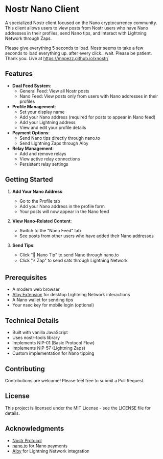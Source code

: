 # Nostr Nano Client

A specialized Nostr client focused on the Nano cryptocurrency community. This client allows users to view posts from Nostr users who have Nano addresses in their profiles, send Nano tips, and interact with Lightning Network through Zaps.

Please give everything 5 seconds to load. Nostr seems to take a few seconds to load everything up. after every click.. wait. Please be patient. Thank you. 
Live at https://mnpezz.github.io/xnostr/

## Features

- **Dual Feed System**: 
  - General Feed: View all Nostr posts
  - Nano Feed: View posts only from users with Nano addresses in their profiles
- **Profile Management**:
  - Set your display name
  - Add your Nano address (required for posts to appear in Nano feed)
  - Add your Lightning address
  - View and edit your profile details
- **Payment Options**:
  - Send Nano tips directly through nano.to
  - Send Lightning Zaps through Alby
- **Relay Management**:
  - Add and remove relays
  - View active relay connections
  - Persistent relay settings

## Getting Started

1. **Add Your Nano Address**:
   - Go to the Profile tab
   - Add your Nano address in the profile form
   - Your posts will now appear in the Nano feed

2. **View Nano-Related Content**:
   - Switch to the "Nano Feed" tab
   - See posts from other users who have added their Nano addresses

3. **Send Tips**:
   - Click "🥦 Nano Tip" to send Nano through nano.to
   - Click "⚡ Zap" to send sats through Lightning Network

## Prerequisites

- A modern web browser
- [Alby Extension](https://getalby.com/) for desktop Lightning Network interactions
- A Nano wallet for sending tips
- Your nsec key for mobile login (optional)

## Technical Details

- Built with vanilla JavaScript
- Uses nostr-tools library
- Implements NIP-01 (Basic Protocol Flow)
- Implements NIP-57 (Lightning Zaps)
- Custom implementation for Nano tipping

## Contributing

Contributions are welcome! Please feel free to submit a Pull Request.

## License

This project is licensed under the MIT License - see the LICENSE file for details.

## Acknowledgments

- [Nostr Protocol](https://github.com/nostr-protocol/nips)
- [nano.to](https://nano.to) for Nano payments
- [Alby](https://getalby.com) for Lightning Network integration
